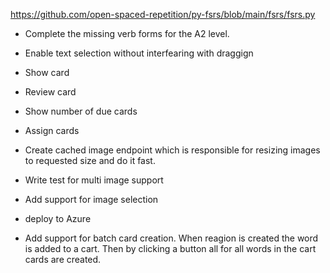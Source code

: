 
https://github.com/open-spaced-repetition/py-fsrs/blob/main/fsrs/fsrs.py

- Complete the missing verb forms for the A2 level.  
- Enable text selection without interfearing with draggign
- Show card
- Review card
- Show number of due cards
- Assign cards

- Create cached image endpoint which is responsible for resizing images to requested size and do it fast.
- Write test for multi image support
- Add support for image selection
- deploy to Azure



- Add support for batch card creation. When reagion is created the word is added to a cart. Then by clicking a button all for all words in the cart cards are created.
